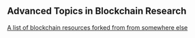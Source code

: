 ## Advanced Topics in Blockchain Research  

[A list of blockchain resources forked from from somewhere else](https://github.com/noonespecial009/Blockchain)  




